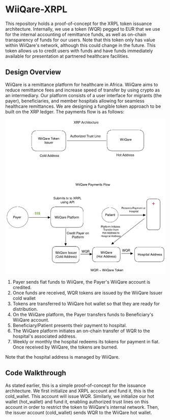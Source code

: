 # WiiQare-XRPL
This repository holds a proof-of-concept for the XRPL token issuance architecture. Internally, we use a token (WQR) pegged to EUR that we use for the internal accounting of remittance funds, as well as on-chain transparency of funds for our users. Note that this token only has value within WiiQare's network, although this could change in the future. This token allows us to credit users with funds and have funds immediately available for presentation at partnered healthcare facilities. 

## Design Overview
WiiQare is a remittance platform for healthcare in Africa. WiiQare aims to reduce remittance fees and increase speed of transfer by using crypto as an intermediary. Our platform consists of a user interface for migrants (the payer), beneficiaries, and member hospitals allowing for seamless healthcare remittances. We are designing a fungible token approach to be built on the XRP ledger. 
The payments flow is as follows:

![XRPL Architecture and Payments Flow](xrpl-architecture.png)

1. Payer sends fiat funds to WiiQare, the Payer's WiiQare account is credited.
2. Once funds are received, WQR tokens are issued by the WiiQare Issuer cold wallet
3. Tokens are transferred to WiiQare hot wallet so that they are ready for distribution.
4. On the WiiQare platform, the Payer transfers funds to Beneficiary's WiiQare account.
5. Beneficiary/Patient presents their payment to hospital.
6. The WiiQare platform initiates an on-chain transfer of WQR to the hospital's associated address.
7. Weekly or monthly the hospital redeems its tokens for payment in fiat. Once received by WiiQare, the tokens are burned.

Note that the hospital address is managed by WiiQare. 


## Code Walkthrough

As stated earlier, this is a simple proof-of-concept for the issuance architecture. We first initialize and XRPL account and fund it, this is the cold_wallet. This account will issue WQR. Similarly, we initialize our hot wallet (hot_wallet) and fund it, enabling authorized trust lines on this account in order to restrict the token to WiiQare's internal network. Then, the issuer account (cold_wallet) sends WQR to the WiiQare hot wallet. 

